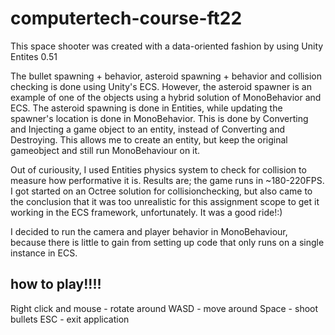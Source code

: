 # computertech-course-ft22

This space shooter was created with a data-oriented fashion by using Unity Entites 0.51

The bullet spawning + behavior, asteroid spawning + behavior and collision checking is done using Unity's ECS.
However, the asteroid spawner is an example of one of the objects using a hybrid solution of MonoBehavior and ECS. The asteroid spawning is done in Entities, while updating the spawner's location is done in MonoBehavior.
This is done by Converting and Injecting a game object to an entity, instead of Converting and Destroying. This allows me to create an entity, but keep the original gameobject and still run MonoBehaviour on it.

Out of curiousity, I used Entities physics system to check for collision to measure how performative it is. Results are; the game runs in ~180-220FPS.
I got started on an Octree solution for collisionchecking, but also came to the conclusion that it was too unrealistic for this assignment scope to get it working in the ECS framework, unfortunately.
It was a good ride!:)

I decided to run the camera and player behavior in MonoBehaviour, because there is little to gain from setting up code that only runs on a single instance in ECS.

## how to play!!!!

Right click and mouse - rotate around
WASD - move around
Space - shoot bullets
ESC - exit application